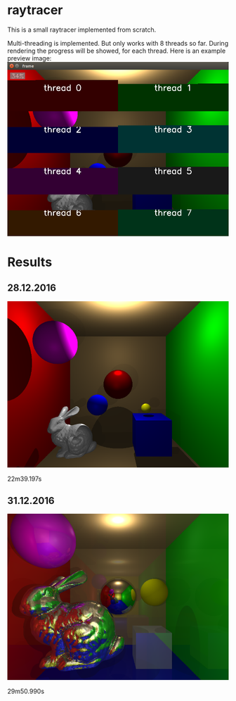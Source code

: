 # raytracer
This is a small raytracer implemented from scratch.

Multi-threading is implemented. But only works with 8 threads so far. During rendering the progress will be showed, for each thread.
Here is an example preview image:
![](results/raytracer_progress.png)

# Results

## 28.12.2016

![](results/out10.png)

22m39.197s

## 31.12.2016

![](results/out16.png)

29m50.990s
